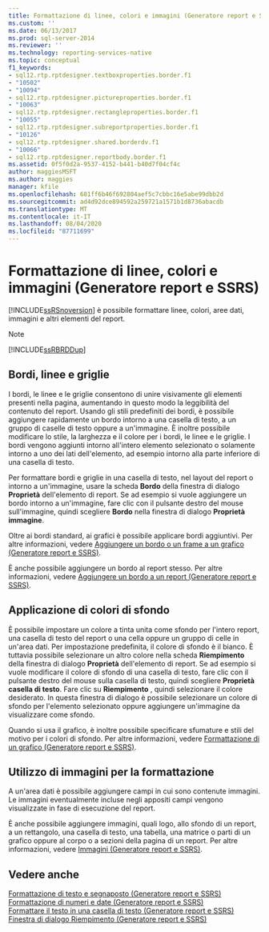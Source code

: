 ```yaml
---
title: Formattazione di linee, colori e immagini (Generatore report e SSRS) | Microsoft Docs
ms.custom: ''
ms.date: 06/13/2017
ms.prod: sql-server-2014
ms.reviewer: ''
ms.technology: reporting-services-native
ms.topic: conceptual
f1_keywords:
- sql12.rtp.rptdesigner.textboxproperties.border.f1
- "10502"
- "10094"
- sql12.rtp.rptdesigner.pictureproperties.border.f1
- "10063"
- sql12.rtp.rptdesigner.rectangleproperties.border.f1
- "10055"
- sql12.rtp.rptdesigner.subreportproperties.border.f1
- "10126"
- sql12.rtp.rptdesigner.shared.borderdv.f1
- "10066"
- sql12.rtp.rptdesigner.reportbody.border.f1
ms.assetid: 0f5f0d2a-9537-4152-b441-b40d7f04cf4c
author: maggiesMSFT
ms.author: maggies
manager: kfile
ms.openlocfilehash: 681ff6b46f692804aef5c7cbbc16e5abe99dbb2d
ms.sourcegitcommit: ad4d92dce894592a259721a1571b1d8736abacdb
ms.translationtype: MT
ms.contentlocale: it-IT
ms.lasthandoff: 08/04/2020
ms.locfileid: "87711699"
---
```

# <a name="formatting-lines-colors-and-images-report-builder-and-ssrs"></a>Formattazione di linee, colori e immagini (Generatore report e SSRS)
  [!INCLUDE[ssRSnoversion](../../includes/ssrsnoversion-md.md)] è possibile formattare linee, colori, aree dati, immagini e altri elementi del report.  
  
> [!NOTE]  
>  [!INCLUDE[ssRBRDDup](../../includes/ssrbrddup-md.md)]  
  
## <a name="borders-lines-and-gridlines"></a>Bordi, linee e griglie  
 I bordi, le linee e le griglie consentono di unire visivamente gli elementi presenti nella pagina, aumentando in questo modo la leggibilità del contenuto del report. Usando gli stili predefiniti dei bordi, è possibile aggiungere rapidamente un bordo intorno a una casella di testo, a un gruppo di caselle di testo oppure a un'immagine. È inoltre possibile modificare lo stile, la larghezza e il colore per i bordi, le linee e le griglie. I bordi vengono aggiunti intorno all'intero elemento selezionato o solamente intorno a uno dei lati dell'elemento, ad esempio intorno alla parte inferiore di una casella di testo.  
  
 Per formattare bordi e griglie in una casella di testo, nel layout del report o intorno a un'immagine, usare la scheda **Bordo** della finestra di dialogo **Proprietà** dell'elemento di report. Se ad esempio si vuole aggiungere un bordo intorno a un'immagine, fare clic con il pulsante destro del mouse sull'immagine, quindi scegliere **Bordo** nella finestra di dialogo **Proprietà immagine**.  
  
 Oltre ai bordi standard, ai grafici è possibile applicare bordi aggiuntivi. Per altre informazioni, vedere [Aggiungere un bordo o un frame a un grafico &#40;Generatore report e SSRS&#41;](add-a-border-frame-to-a-chart-report-builder-and-ssrs.md).  
  
 È anche possibile aggiungere un bordo al report stesso. Per altre informazioni, vedere [Aggiungere un bordo a un report &#40;Generatore report e SSRS&#41;](add-a-border-to-a-report-report-builder-and-ssrs.md).  
  
## <a name="applying-background-colors"></a>Applicazione di colori di sfondo  
 È possibile impostare un colore a tinta unita come sfondo per l'intero report, una casella di testo del report o una cella oppure un gruppo di celle in un'area dati. Per impostazione predefinita, il colore di sfondo è il bianco. È tuttavia possibile selezionare un altro colore nella scheda **Riempimento** della finestra di dialogo **Proprietà** dell'elemento di report. Se ad esempio si vuole modificare il colore di sfondo di una casella di testo, fare clic con il pulsante destro del mouse sulla casella di testo, quindi scegliere **Proprietà casella di testo**. Fare clic su **Riempimento** , quindi selezionare il colore desiderato. In questa finestra di dialogo è possibile selezionare un colore di sfondo per l'elemento selezionato oppure aggiungere un'immagine da visualizzare come sfondo.  
  
 Quando si usa il grafico, è inoltre possibile specificare sfumature e stili del motivo per i colori di sfondo. Per altre informazioni, vedere [Formattazione di un grafico &#40;Generatore report e SSRS&#41;](formatting-a-chart-report-builder-and-ssrs.md).  
  
## <a name="using-images-as-formatting"></a>Utilizzo di immagini per la formattazione  
 A un'area dati è possibile aggiungere campi in cui sono contenute immagini. Le immagini eventualmente incluse negli appositi campi vengono visualizzate in fase di esecuzione del report.  
  
 È anche possibile aggiungere immagini, quali logo, allo sfondo di un report, a un rettangolo, una casella di testo, una tabella, una matrice o parti di un grafico oppure al corpo o a sezioni della pagina di un report. Per altre informazioni, vedere [Immagini &#40;Generatore report e SSRS&#41;](images-report-builder-and-ssrs.md).  
  
## <a name="see-also"></a>Vedere anche  
 [Formattazione di testo e segnaposto &#40;Generatore report e SSRS&#41;](formatting-text-and-placeholders-report-builder-and-ssrs.md)   
 [Formattazione di numeri e date &#40;Generatore report e SSRS&#41;](formatting-numbers-and-dates-report-builder-and-ssrs.md)   
 [Formattare il testo in una casella di testo &#40;Generatore report e SSRS&#41;](format-text-in-a-text-box-report-builder-and-ssrs.md)   
 [Finestra di dialogo Riempimento &#40;Generatore report e SSRS&#41;](../fill-dialog-box-report-builder-and-ssrs.md)  
  
  
